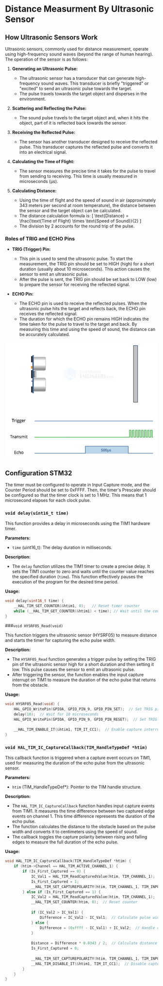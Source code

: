# Distance Measurment By Ultrasonic Sensor

## How Ultrasonic Sensors Work

Ultrasonic sensors, commonly used for distance measurement, operate using high-frequency sound waves (beyond the range of human hearing). The operation of the sensor is as follows:

1. **Generating an Ultrasonic Pulse:**
   - The ultrasonic sensor has a transducer that can generate high-frequency sound waves. This transducer is briefly "triggered" or "excited" to send an ultrasonic pulse towards the target.
   - The pulse travels towards the target object and disperses in the environment.

2. **Scattering and Reflecting the Pulse:**
   - The sound pulse travels to the target object and, when it hits the object, part of it is reflected back towards the sensor.

3. **Receiving the Reflected Pulse:**
   - The sensor has another transducer designed to receive the reflected pulse. This transducer captures the reflected pulse and converts it into an electrical signal.

4. **Calculating the Time of Flight:**
   - The sensor measures the precise time it takes for the pulse to travel from sending to receiving. This time is usually measured in microseconds (µs).

5. **Calculating Distance:**
   - Using the time of flight and the speed of sound in air (approximately 343 meters per second at room temperature), the distance between the sensor and the target object can be calculated.
   - The distance calculation formula is:
     \[
     \text{Distance} = \frac{\text{Time of Flight} \times \text{Speed of Sound}}{2}
     \]
   - The division by 2 accounts for the round trip of the pulse.

### Roles of TRIG and ECHO Pins

- **TRIG (Trigger) Pin:**
  - This pin is used to send the ultrasonic pulse. To start the measurement, the TRIG pin should be set to HIGH (high) for a short duration (usually about 10 microseconds). This action causes the sensor to emit an ultrasonic pulse.
  - After the pulse is sent, the TRIG pin should be set back to LOW (low) to prepare the sensor for receiving the reflected signal.

- **ECHO Pin:**
  - The ECHO pin is used to receive the reflected pulses. When the ultrasonic pulse hits the target and reflects back, the ECHO pin receives the reflected signal.
  - The duration for which the ECHO pin remains HIGH indicates the time taken for the pulse to travel to the target and back. By measuring this time and using the speed of sound, the distance can be accurately calculated.

![Ultrasonic](./Images/Ultransonic.gif)

## Configuration STM32

The timer must be configured to operate in Input Capture mode, and the Counter Period should be set to 0xFFFF. Then, the timer's Prescaler should be configured so that the timer clock is set to 1 MHz. This means that 1 microsecond elapses for each clock pulse.

### `void delay(uint16_t time)`

This function provides a delay in microseconds using the TIM1 hardware timer.

**Parameters:**
- `time` (uint16_t): The delay duration in milliseconds.

**Description:**
- The `delay` function utilizes the TIM1 timer to create a precise delay. It sets the TIM1 counter to zero and waits until the counter value reaches the specified duration (`time`). This function effectively pauses the execution of the program for the desired time period.

**Usage:**
```c
void delay(uint16_t time) {
    __HAL_TIM_SET_COUNTER(&htim1, 0);   // Reset timer counter
    while (__HAL_TIM_GET_COUNTER(&htim1) < time); // Wait until the counter reaches the specified time
}
```

###`void HYSRF05_Read(void)`

This function triggers the ultrasonic sensor (HYSRF05) to measure distance and starts the timer for capturing the echo pulse width.

**Description:**
- The `HYSRF05_Read` function generates a trigger pulse by setting the TRIG pin of the ultrasonic sensor high for a short duration and then setting it low. This pulse causes the sensor to emit an ultrasonic pulse.
- After triggering the sensor, the function enables the input capture interrupt on TIM1 to measure the duration of the echo pulse that returns from the obstacle.

**Usage:**
```c
void HYSRF05_Read(void) {
    HAL_GPIO_WritePin(GPIOA, GPIO_PIN_9, GPIO_PIN_SET);  // Set TRIG pin high
    delay(10);  // Wait for 10 microseconds
    HAL_GPIO_WritePin(GPIOA, GPIO_PIN_9, GPIO_PIN_RESET);  // Set TRIG pin low

    __HAL_TIM_ENABLE_IT(&htim1, TIM_IT_CC1);  // Enable capture interrupt
}
```

### `void HAL_TIM_IC_CaptureCallback(TIM_HandleTypeDef *htim)`

This callback function is triggered when a capture event occurs on TIM1, used for measuring the duration of the echo pulse from the ultrasonic sensor.

**Parameters:**
- `htim` (TIM_HandleTypeDef*): Pointer to the TIM handle structure.

**Description:**
- The `HAL_TIM_IC_CaptureCallback` function handles input capture events from TIM1. It measures the time difference between two captured edge events on channel 1. This time difference represents the duration of the echo pulse.
- The function calculates the distance to the obstacle based on the pulse width and converts it to centimeters using the speed of sound.
- The callback toggles the capture polarity between rising and falling edges to measure the full duration of the echo pulse.

**Usage:**
```c
void HAL_TIM_IC_CaptureCallback(TIM_HandleTypeDef *htim) {
    if (htim->Channel == HAL_TIM_ACTIVE_CHANNEL_1) {
        if (Is_First_Captured == 0) {
            IC_Val1 = HAL_TIM_ReadCapturedValue(htim, TIM_CHANNEL_1);  // First edge captured
            Is_First_Captured = 1;
            __HAL_TIM_SET_CAPTUREPOLARITY(htim, TIM_CHANNEL_1, TIM_INPUTCHANNELPOLARITY_FALLING);  // Set to capture falling edge
        } else if (Is_First_Captured == 1) {
            IC_Val2 = HAL_TIM_ReadCapturedValue(htim, TIM_CHANNEL_1);  // Second edge captured
            __HAL_TIM_SET_COUNTER(htim, 0);  // Reset counter

            if (IC_Val2 > IC_Val1) {
                Difference = IC_Val2 - IC_Val1;  // Calculate pulse width
            } else {
                Difference = (0xffff - IC_Val1) + IC_Val2;  // Handle counter overflow
            }

            Distance = Difference * 0.0343 / 2;  // Calculate distance in cm
            Is_First_Captured = 0;

            __HAL_TIM_SET_CAPTUREPOLARITY(htim, TIM_CHANNEL_1, TIM_INPUTCHANNELPOLARITY_RISING);  // Set to capture rising edge
            __HAL_TIM_DISABLE_IT(&htim1, TIM_IT_CC1);  // Disable capture interrupt
        }
    }
}
```